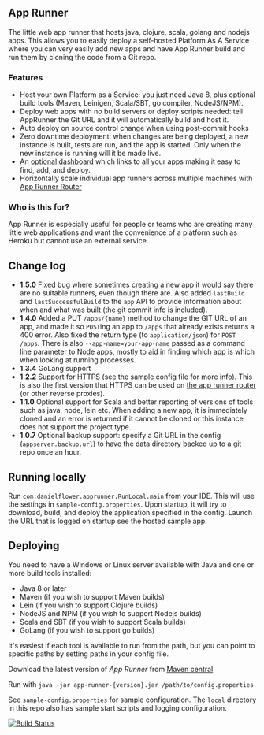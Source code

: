 App Runner
----------

The little web app runner that hosts java, clojure, scala, golang and nodejs apps. This allows
you to easily deploy a self-hosted Platform As A Service where you can very easily add
new apps and have App Runner build and run them by cloning the code from a Git repo.

### Features

* Host your own Platform as a Service: you just need Java 8, plus optional build tools
(Maven, Leinigen, Scala/SBT, go compiler, NodeJS/NPM).
* Deploy web apps with no build servers or deploy scripts needed: tell AppRunner the Git
URL and it will automatically build and host it.
* Auto deploy on source control change when using post-commit hooks
* Zero downtime deployment: when changes are being deployed, a new instance is built, tests
are run, and the app is started. Only when the new instance is running will it be made live.
* An [optional dashboard](https://github.com/danielflower/app-runner-home) which links to
all your apps making it easy to find, add, and deploy.
* Horizontally scale individual app runners across multiple machines with
[App Runner Router](https://github.com/danielflower/app-runner-router)

### Who is this for?

App Runner is especially useful for people or teams who are creating many little web applications
and want the convenience of a platform such as Heroku but cannot use an external service.

Change log
----------

* **1.5.0** Fixed bug where sometimes creating a new app it would say there are no suitable runners, even though there are.
Also added `lastBuild` and `lastSuccessfulBuild` to the `app` API to provide information about when and what
was built (the git commit info is included). 
* **1.4.0** Added a PUT `/apps/{name}` method to change the GIT URL of an app, and made it so `POST`ing 
an app to `/apps` that already exists returns a 400 error. Also fixed the return type (to `application/json`) for 
`POST /apps`. There is also `--app-name=your-app-name` passed as a command line parameter to Node apps, mostly to aid
in finding which app is which when looking at running processes.
* **1.3.4** GoLang support
* **1.2.2** Support for HTTPS (see the sample config file for more info). This is also
the first version that HTTPS can be used on [the app runner router](https://github.com/danielflower/app-runner-router)
(or other reverse proxies).
* **1.1.0** Optional support for Scala and better reporting of versions of tools such
as java, node, lein etc. When adding a new app, it is immediately cloned and an error
is returned if it cannot be cloned or this instance does not support the project type.
* **1.0.7** Optional backup support: specify a Git URL in the config (`appserver.backup.url`) 
to have the data directory backed up to a git repo once an hour.

Running locally
---------------

Run `com.danielflower.apprunner.RunLocal.main` from your IDE. This will use the settings in
`sample-config.properties`. Upon startup, it will try to download, build, and deploy the
application specified in the config. Launch the URL that is logged on startup see the hosted
sample app.

Deploying
---------

You need to have a Windows or Linux server available with Java and one or more build tools
installed:

* Java 8 or later
* Maven (if you wish to support Maven builds)
* Lein (if you wish to support Clojure builds)
* NodeJS and NPM (if you wish to support Nodejs builds)
* Scala and SBT (if you wish to support Scala builds)
* GoLang (if you wish to support go builds)

It's easiest if each tool is available to run from the path, but you can point to specific
paths by setting paths in your config file.

Download the latest version of _App Runner_ from [Maven central](http://search.maven.org/#search%7Cga%7C1%7Ca%3A%22app-runner%22)

Run with `java -jar app-runner-{version}.jar /path/to/config.properties`

See `sample-config.properties` for sample configuration. The `local` directory in this repo also
has sample start scripts and logging configuration.

[![Build Status](https://travis-ci.org/danielflower/app-runner.svg?branch=master)](https://travis-ci.org/danielflower/app-runner)
